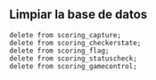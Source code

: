 ## Limpiar la base de datos

```
delete from scoring_capture;
delete from scoring_checkerstate;
delete from scoring_flag;
delete from scoring_statuscheck;
delete from scoring_gamecontrol;
```
